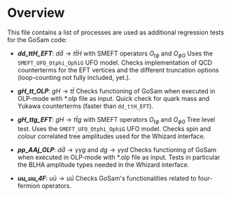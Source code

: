 # Overview

This file contains a list of processes are used as additional regression tests for the GoSam code:

- ___dd_ttH_EFT___: $d\bar{d}\to t\bar{t}H$ with SMEFT operators $O_{t\phi}$ and $O_{\phi G}$
  		    Uses the `SMEFT_UFO_Otphi_OphiG` UFO model. Checks implementation of QCD counterterms for the EFT vertices and the different truncation options (loop-counting not fully included, yet.). 

- ___gH_tt_OLP___: $gH\to t\bar{t}$
  		   Checks functioning of GoSam when executed in OLP-mode with *.olp file as input. Quick check for quark mass and Yukawa counterterms (faster than `dd_ttH_EFT`).

- ___gH_ttg_EFT___: $gH\to t\bar{t}g$ with SMEFT operators $O_{t\phi}$ and $O_{\phi G}$
  		   Tree level test. Uses the `SMEFT_UFO_Otphi_OphiG` UFO model. Checks spin and colour correlated tree amplitudes used for the Whizard interface.

- ___pp_AAj_OLP___: $d\bar{d}\to\gamma\gamma g$ and $dg\to\gamma\gamma d$
  		   Checks functioning of GoSam when executed in OLP-mode with *.olp file as input. Tests in particular the BLHA amplitude types needed in the Whizard interface.    

- ___uu_uu_4F___: $u\bar{u}\to u\bar{u}$
  		   Checks GoSam's functionalities related to four-fermion operators.